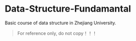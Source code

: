 # Data-Structure-Fundamantal
Basic course of data structure in Zhejiang University.

> For reference only, do not copy！！！
